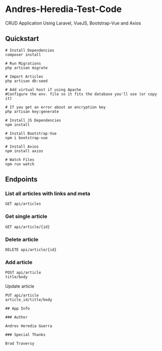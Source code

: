 # Andres-Heredia-Test-Code
CRUD Application Using Laravel, VueJS, Bootstrap-Vue and Axios
## Quickstart
```
# Install Dependencies
composer install

# Run Migrations
php artisan migrate

# Import Articles
php artisan db:seed

# Add virtual host if using Apache  
#Configure the env. file so it fits the database you'll use (or copy it)

# If you get an error about an encryption key
php artisan key:generate

# Install JS Dependencies
npm install

# Install Bootstrap-Vue
npm i bootstrap-vue

# Install Axios
npm install axios

# Watch Files
npm run watch
```

## Endpoints
### List all articles with links and meta

```
GET api/articles
```
### Get single article
```
GET api/article/{id}
```
### Delete article
```
DELETE api/article/{id}
```
### Add article
```
POST api/article
title/body
```
Update article
```
PUT api/article
article_id/title/body
```

```
## App Info

### Author

Andres Heredia Guerra

### Special Thanks

Brad Traversy

```
